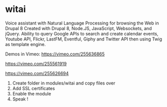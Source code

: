 # witai
Voice assistant with Natural Language Processing for browsing the Web in Drupal 8
Created with Drupal 8, Node.JS, JavaScript, Websockets, and jQuery.
Ability to query Google APIs to search and create calendar events, Youtube API, Flickr, LastFM, Eventful, Giphy and Twitter API then using Twig as template engine.

Demos in Vimeo: https://vimeo.com/255636865

https://vimeo.com/255561919

https://vimeo.com/255626694

1. Create folder in modules/witai and copy files over
2. Add SSL certificates
3. Enable the module
4. Speak !
